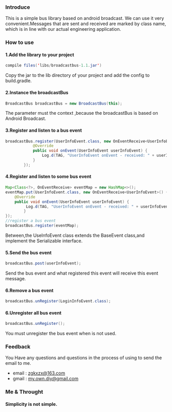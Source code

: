 ### Introduce

This is a simple bus library based on android broadcast. We can use it very convenient.Messages that are sent and received are marked by class name, which is in line with our actual engineering application.

### How to use

#### 1.Add the library to your project
```java
compile files('libs/broadcastbus-1.1.jar')
```
Copy the jar to the lib directory of your project and add the config to build.gradle.

#### 2.Instance the broadcastBus
```java
BroadcastBus broadcastBus = new BroadcastBus(this);
```
The parameter must the context ,because the broadcastBus is based on Android Broadcast.
#### 3.Register and listen to a bus event
```java
broadcastBus.register(UserInfoEvent.class, new OnEventReceive<UserInfoEvent>() {
            @Override
            public void onEvent(UserInfoEvent userInfoEvent) {
                Log.d(TAG, "UserInfoEvent onEvent - received: " + userInfoEvent.toString());
            }
        });
```
#### 4.Register and listen to some bus event
```java
Map<Class<?>, OnEventReceive> eventMap = new HashMap<>();
eventMap.put(UserInfoEvent.class, new OnEventReceive<UserInfoEvent>() {
    @Override
    public void onEvent(UserInfoEvent userInfoEvent) {
         Log.d(TAG, "UserInfoEvent onEvent - received: " + userInfoEvent.toString());
        }
});
//register a bus event       
broadcastBus.register(eventMap);
```
Between,the UseInfoEvent class extends the BaseEvent class,and implement the Serializable interface.

#### 5.Send the bus event
```java
broadcastBus.post(userInfoEvent);
```
Send the bus event and what registered this event will receive this event message.

#### 6.Remove a bus event
```java
broadcastBus.unRegister(LoginInfoEvent.class);
```
#### 6.Unregister all bus event
```java
broadcastBus.unRegister();
```
You must unregister the bus event when is not used.

### Feedback

You Have any questions and questions in the process of using to send the email to me.

* email : zgkxzx@163.com
* gmail : my.own.diy@gmail.com

### Me & Throught

#### Simplicity is not simple.
